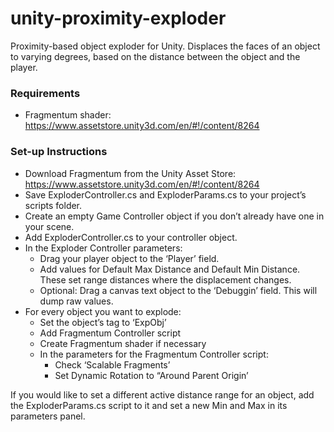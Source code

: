 # unity-proximity-exploder
Proximity-based object exploder for Unity. Displaces the faces of an object to varying degrees, based on the distance between the object and the player.

### Requirements
* Fragmentum shader: https://www.assetstore.unity3d.com/en/#!/content/8264

### Set-up Instructions
* Download Fragmentum from the Unity Asset Store: https://www.assetstore.unity3d.com/en/#!/content/8264
* Save ExploderController.cs and ExploderParams.cs to your project’s scripts folder.
* Create an empty Game Controller object if you don’t already have one in your scene.
* Add ExploderController.cs to your controller object.
* In the Exploder Controller parameters:
  - Drag your player object to the ‘Player’ field.
  - Add values for Default Max Distance and Default Min Distance. These set range distances where the displacement changes.
  - Optional: Drag a canvas text object to the ‘Debuggin’ field. This will dump raw values.
* For every object you want to explode:
  - Set the object’s tag to ‘ExpObj’
  - Add Fragmentum Controller script
  - Create Fragmentum shader if necessary
  - In the parameters for the Fragmentum Controller script:
    - Check ‘Scalable Fragments’
    - Set Dynamic Rotation to “Around Parent Origin’

If you would like to set a different active distance range for an object, add the ExploderParams.cs script to it and set a new Min and Max in its parameters panel.